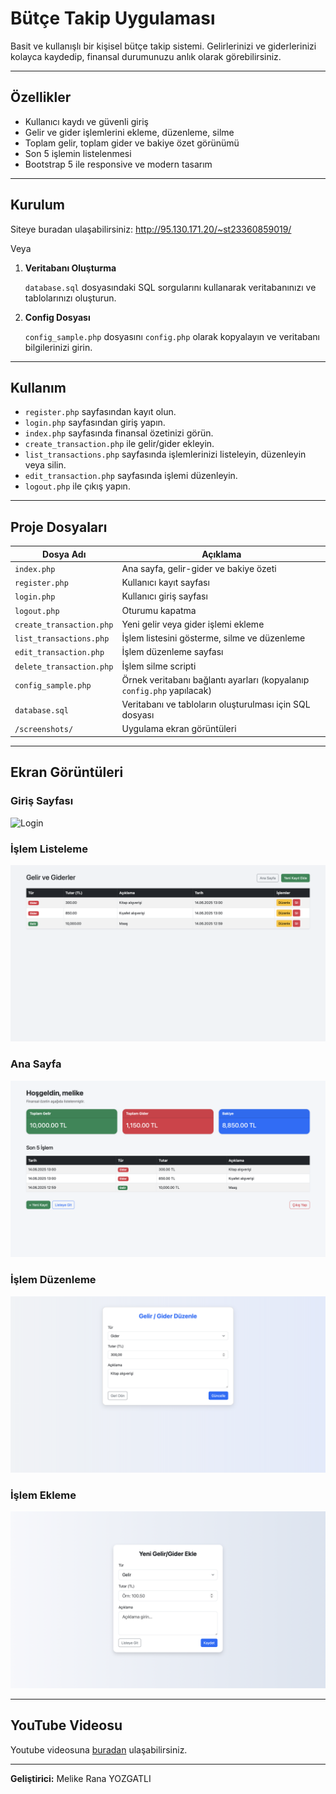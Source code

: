 # Bütçe Takip Uygulaması

Basit ve kullanışlı bir kişisel bütçe takip sistemi. Gelirlerinizi ve giderlerinizi kolayca kaydedip, finansal durumunuzu anlık olarak görebilirsiniz.

---

## Özellikler

- Kullanıcı kaydı ve güvenli giriş
- Gelir ve gider işlemlerini ekleme, düzenleme, silme
- Toplam gelir, toplam gider ve bakiye özet görünümü
- Son 5 işlemin listelenmesi
- Bootstrap 5 ile responsive ve modern tasarım

---

## Kurulum

Siteye buradan ulaşabilirsiniz: http://95.130.171.20/~st23360859019/

Veya

1. **Veritabanı Oluşturma**

   `database.sql` dosyasındaki SQL sorgularını kullanarak veritabanınızı ve tablolarınızı oluşturun.

2. **Config Dosyası**

   `config_sample.php` dosyasını `config.php` olarak kopyalayın ve veritabanı bilgilerinizi girin.

---

## Kullanım

- `register.php` sayfasından kayıt olun.
- `login.php` sayfasından giriş yapın.
- `index.php` sayfasında finansal özetinizi görün.
- `create_transaction.php` ile gelir/gider ekleyin.
- `list_transactions.php` sayfasında işlemlerinizi listeleyin, düzenleyin veya silin.
- `edit_transaction.php` sayfasında işlemi düzenleyin.
- `logout.php` ile çıkış yapın.

---

## Proje Dosyaları

| Dosya Adı              | Açıklama                                      |
|------------------------|-----------------------------------------------|
| `index.php`            | Ana sayfa, gelir-gider ve bakiye özeti       |
| `register.php`         | Kullanıcı kayıt sayfası                        |
| `login.php`            | Kullanıcı giriş sayfası                        |
| `logout.php`           | Oturumu kapatma                                |
| `create_transaction.php` | Yeni gelir veya gider işlemi ekleme           |
| `list_transactions.php` | İşlem listesini gösterme, silme ve düzenleme   |
| `edit_transaction.php`  | İşlem düzenleme sayfası                        |
| `delete_transaction.php`| İşlem silme scripti                            |
| `config_sample.php`    | Örnek veritabanı bağlantı ayarları (kopyalanıp `config.php` yapılacak) |
| `database.sql`         | Veritabanı ve tabloların oluşturulması için SQL dosyası |
| `/screenshots/`        | Uygulama ekran görüntüleri                      |

---

## Ekran Görüntüleri

### Giriş Sayfası  
![Login](screenshots/login.png)

### İşlem Listeleme  
![Listeleme](screenshots/listeleme.png)

### Ana Sayfa  
![Ana Sayfa](screenshots/ana_sayfa.png)

### İşlem Düzenleme  
![İşlem Düzenle](screenshots/islem_duzenle.png)

### İşlem Ekleme  
![İşlem Ekle](screenshots/islem_ekle.png)

---

## YouTube Videosu

Youtube videosuna [buradan]() ulaşabilirsiniz.

---

**Geliştirici:** Melike Rana YOZGATLI
